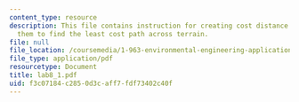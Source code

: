 ```yaml
---
content_type: resource
description: This file contains instruction for creating cost distance grids and using
  them to find the least cost path across terrain.
file: null
file_location: /coursemedia/1-963-environmental-engineering-applications-of-geographic-information-systems-fall-2004/f3c07184c2850d3caff7fdf73402c40f_lab8_1.pdf
file_type: application/pdf
resourcetype: Document
title: lab8_1.pdf
uid: f3c07184-c285-0d3c-aff7-fdf73402c40f
---
```

